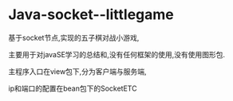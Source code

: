 # Java-socket--littlegame
基于socket节点,实现的五子棋对战小游戏,

主要用于对javaSE学习的总结和,没有任何框架的使用,没有使用图形包.

主程序入口在view包下,分为客户端与服务端,

ip和端口的配置在bean包下的SocketETC

